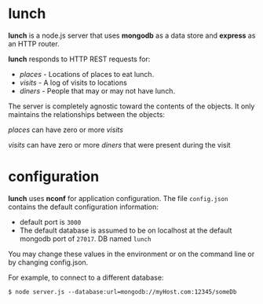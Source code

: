 lunch
=====

**lunch** is a node.js server that uses **mongodb** as a data store and **express** as an HTTP router.

**lunch** responds to HTTP REST requests for:

- _places_ - Locations of places to eat lunch.
- _visits_ - A log of visits to locations
- _diners_ - People that may or may not have lunch.

The server is completely agnostic toward the contents of the objects.  It only maintains the relationships between the objects:

_places_ can have zero or more _visits_

_visits_ can have zero or more _diners_ that were present during the visit

configuration
=============

**lunch** uses **nconf** for application configuration.  The file `config.json` contains the default configuration information:

- default port is `3000`
- The default database is assumed to be on localhost at the default mongodb port of `27017`.  DB named `lunch`

You may change these values in the environment or on the command line or by changing config.json.

For example, to connect to a different database:

`$ node server.js --database:url=mongodb://myHost.com:12345/someDb`
